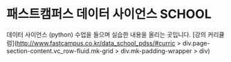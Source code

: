 # 패스트캠퍼스 데이터 사이언스 SCHOOL
데이터 사이언스 (python) 수업을 들으며 실습한 내용을 올리는 곳입니다.
[강의 커리큘럼](http://www.fastcampus.co.kr/data_school_pdss/#curric > div.page-section-content.vc_row-fluid.mk-grid > div.mk-padding-wrapper > div)
